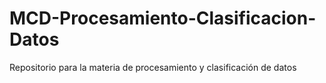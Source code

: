 # MCD-Procesamiento-Clasificacion-Datos
Repositorio para la materia de procesamiento y clasificación de datos
